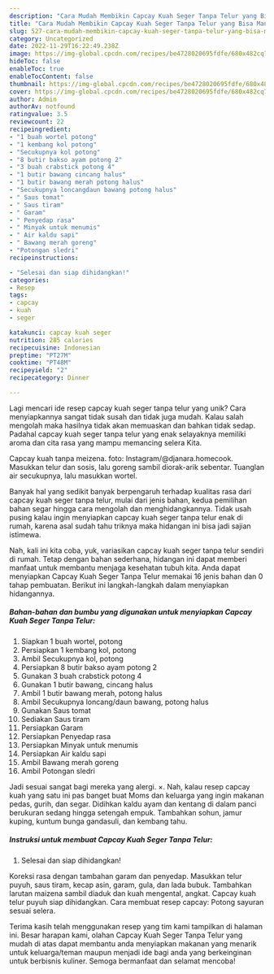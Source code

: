 ```yaml
---
description: "Cara Mudah Membikin Capcay Kuah Seger Tanpa Telur yang Bisa Manjain Lidah"
title: "Cara Mudah Membikin Capcay Kuah Seger Tanpa Telur yang Bisa Manjain Lidah"
slug: 527-cara-mudah-membikin-capcay-kuah-seger-tanpa-telur-yang-bisa-manjain-lidah
category: Uncategorized
date: 2022-11-29T16:22:49.238Z
image: https://img-global.cpcdn.com/recipes/be4728020695fdfe/680x482cq70/capcay-kuah-seger-tanpa-telur-foto-resep-utama.jpg
hideToc: false
enableToc: true
enableTocContent: false
thumbnail: https://img-global.cpcdn.com/recipes/be4728020695fdfe/680x482cq70/capcay-kuah-seger-tanpa-telur-foto-resep-utama.jpg
cover: https://img-global.cpcdn.com/recipes/be4728020695fdfe/680x482cq70/capcay-kuah-seger-tanpa-telur-foto-resep-utama.jpg
author: Admin
authorAv: notfound
ratingvalue: 3.5
reviewcount: 22
recipeingredient:
- "1 buah wortel potong"
- "1 kembang kol potong"
- "Secukupnya kol potong"
- "8 butir bakso ayam potong 2"
- "3 buah crabstick potong 4"
- "1 butir bawang cincang halus"
- "1 butir bawang merah potong halus"
- "Secukupnya loncangdaun bawang potong halus"
- " Saus tomat"
- " Saus tiram"
- " Garam"
- " Penyedap rasa"
- " Minyak untuk menumis"
- " Air kaldu sapi"
- " Bawang merah goreng"
- "Potongan sledri"
recipeinstructions:

- "Selesai dan siap dihidangkan!"
categories:
- Resep
tags:
- capcay
- kuah
- seger

katakunci: capcay kuah seger 
nutrition: 285 calories
recipecuisine: Indonesian
preptime: "PT27M"
cooktime: "PT48M"
recipeyield: "2"
recipecategory: Dinner

---
```





Lagi mencari ide resep capcay kuah seger tanpa telur yang unik? Cara menyiapkannya sangat tidak susah dan tidak juga mudah. Kalau salah mengolah maka hasilnya tidak akan memuaskan dan bahkan tidak sedap. Padahal capcay kuah seger tanpa telur yang enak selayaknya memiliki aroma dan cita rasa yang mampu memancing selera Kita.





Capcay kuah tanpa meizena. foto: Instagram/@djanara.homecook. Masukkan telur dan sosis, lalu goreng sambil diorak-arik sebentar. Tuanglan air secukupnya, lalu masukkan wortel.

Banyak hal yang sedikit banyak berpengaruh terhadap kualitas rasa dari capcay kuah seger tanpa telur, mulai dari jenis bahan, kedua pemilihan bahan segar hingga cara mengolah dan menghidangkannya. Tidak usah pusing kalau ingin menyiapkan capcay kuah seger tanpa telur enak di rumah, karena asal sudah tahu triknya maka hidangan ini bisa jadi sajian istimewa.






Nah, kali ini kita coba, yuk, variasikan capcay kuah seger tanpa telur sendiri di rumah. Tetap dengan bahan sederhana, hidangan ini dapat memberi manfaat untuk membantu menjaga kesehatan tubuh kita. Anda dapat menyiapkan Capcay Kuah Seger Tanpa Telur memakai 16 jenis bahan dan 0 tahap pembuatan. Berikut ini langkah-langkah dalam menyiapkan hidangannya.

<!--inarticleads1-->

##### Bahan-bahan dan bumbu yang digunakan untuk menyiapkan Capcay Kuah Seger Tanpa Telur:

1. Siapkan 1 buah wortel, potong
1. Persiapkan 1 kembang kol, potong
1. Ambil Secukupnya kol, potong
1. Persiapkan 8 butir bakso ayam potong 2
1. Gunakan 3 buah crabstick potong 4
1. Gunakan 1 butir bawang, cincang halus
1. Ambil 1 butir bawang merah, potong halus
1. Ambil Secukupnya loncang/daun bawang, potong halus
1. Gunakan  Saus tomat
1. Sediakan  Saus tiram
1. Persiapkan  Garam
1. Persiapkan  Penyedap rasa
1. Persiapkan  Minyak untuk menumis
1. Persiapkan  Air kaldu sapi
1. Ambil  Bawang merah goreng
1. Ambil Potongan sledri


Jadi sesuai sangat bagi mereka yang alergi. ×. Nah, kalau resep capcay kuah yang satu ini pas banget buat Moms dan keluarga yang ingin makanan pedas, gurih, dan segar. Didihkan kaldu ayam dan kentang di dalam panci berukuran sedang hingga setengah empuk. Tambahkan sohun, jamur kuping, kuntum bunga gandasuli, dan kembang tahu. 

<!--inarticleads2-->

##### Instruksi untuk membuat Capcay Kuah Seger Tanpa Telur:


1. Selesai dan siap dihidangkan!

Koreksi rasa dengan tambahan garam dan penyedap. Masukkan telur puyuh, saus tiram, kecap asin, garam, gula, dan lada bubuk. Tambahkan larutan maizena sambil diaduk dan kuah mengental, angkat. Capcay kuah telur puyuh siap dihidangkan. Cara membuat resep capcay: Potong sayuran sesuai selera. 

Terima kasih telah menggunakan resep yang tim kami tampilkan di halaman ini. Besar harapan kami, olahan Capcay Kuah Seger Tanpa Telur yang mudah di atas dapat membantu anda menyiapkan makanan yang menarik untuk keluarga/teman maupun menjadi ide bagi anda yang berkeinginan untuk berbisnis kuliner. Semoga bermanfaat dan selamat mencoba!
